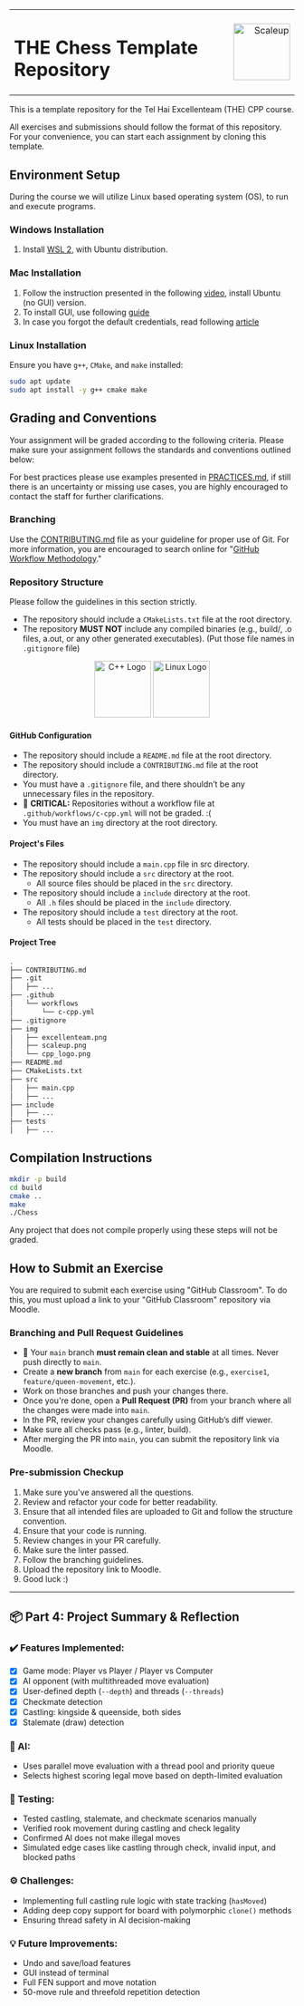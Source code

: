 <table>
<tr style="border: none">
<td style="border: none">

# THE Chess Template Repository

</td>
<td align="right" style="border: none">
<img src="./img/scaleup.png" alt="Scaleup" height="100">
</td>
</tr>
</table>

This is a template repository for the Tel Hai Excellenteam (THE) CPP course.

All exercises and submissions should follow the format of this repository. For your convenience, you can start each assignment by cloning this template.

## Environment Setup
During the course we will utilize Linux based operating system (OS), to run and execute programs.

### Windows Installation
1. Install [WSL 2](https://learn.microsoft.com/en-us/windows/wsl/install), with Ubuntu distribution.

### Mac Installation
1. Follow the instruction presented in the following [video](https://www.youtube.com/watch?v=LjL_N0OZxvY), install Ubuntu (no GUI) version.
2. To install GUI, use following [guide](https://askubuntu.com/questions/53822/how-do-you-run-ubuntu-server-with-a-gui)
3. In case you forgot the default credentials, read following [article](https://www.debugpoint.com/virtualbox-id-password/)

### Linux Installation
Ensure you have `g++`, `CMake`, and `make` installed:

```sh
sudo apt update
sudo apt install -y g++ cmake make
```

## Grading and Conventions
Your assignment will be graded according to the following criteria. Please make sure your assignment follows the standards and conventions outlined below:

For best practices please use examples presented in [PRACTICES.md](PRACTICES.md), if still there is an uncertainty or missing use cases, you are highly encouraged to contact the staff for further clarifications.

### Branching
Use the [CONTRIBUTING.md](CONTRIBUTING.md) file as your guideline for proper use of Git. For more information, you are encouraged to search online for "[GitHub Workflow Methodology](https://www.youtube.com/watch?v=U_IFGpJDbeU&ab_channel=DevOpsToolkit)."

### Repository Structure
Please follow the guidelines in this section strictly.

- The repository should include a `CMakeLists.txt` file at the root directory.
- The repository **MUST NOT** include any compiled binaries (e.g., build/, .o files, a.out, or any other generated executables). (Put those file names in `.gitignore` file)

<p align="center">
  <img src="./img/cpp-logo.png" alt="C++ Logo" width="100" height="100">
  <img src="./img/linux-logo.jpg" alt="Linux Logo" width="100" height="100">
</p>

#### GitHub Configuration
* The repository should include a `README.md` file at the root directory.
* The repository should include a `CONTRIBUTING.md` file at the root directory.
* You must have a `.gitignore` file, and there shouldn’t be any unnecessary files in the repository.
* 🚨 **CRITICAL:** Repositories without a workflow file at `.github/workflows/c-cpp.yml` will not be graded. :(
* You must have an `img` directory at the root directory.

#### Project's Files
- The repository should include a `main.cpp` file in src directory.
- The repository should include a `src` directory at the root.
  - All source files should be placed in the `src` directory.
- The repository should include a `include` directory at the root.
  - All `.h` files should be placed in the `include` directory.
- The repository should include a `test` directory at the root.
  - All tests should be placed in the `test` directory.

#### Project Tree

```bash
.
├── CONTRIBUTING.md
├── .git
│   ├── ...
├── .github
│   └── workflows
│       └── c-cpp.yml
├── .gitignore
├── img
│   ├── excellenteam.png
│   ├── scaleup.png
│   └── cpp_logo.png
├── README.md
├── CMakeLists.txt
├── src
│   ├── main.cpp
│   ├── ...
├── include
│   ├── ...
├── tests
│   ├── ...
```

## Compilation Instructions

```bash
mkdir -p build
cd build
cmake ..
make
./Chess
```

Any project that does not compile properly using these steps will not be graded.

## How to Submit an Exercise
You are required to submit each exercise using "GitHub Classroom". To do this, you must upload a link to your "GitHub Classroom" repository via Moodle.

### Branching and Pull Request Guidelines

- 🚨 Your `main` branch **must remain clean and stable** at all times. Never push directly to `main`.  
- Create a **new branch** from `main` for each exercise (e.g., `exercise1`, `feature/queen-movement`, etc.).  
- Work on those branches and push your changes there.  
- Once you're done, open a **Pull Request (PR)** from your branch where all the changes were made into `main`.  
- In the PR, review your changes carefully using GitHub’s diff viewer.  
- Make sure all checks pass (e.g., linter, build).  
- After merging the PR into `main`, you can submit the repository link via Moodle.

### Pre-submission Checkup
1. Make sure you've answered all the questions.  
2. Review and refactor your code for better readability.  
3. Ensure that all intended files are uploaded to Git and follow the structure convention.  
4. Ensure that your code is running.  
5. Review changes in your PR carefully.  
6. Make sure the linter passed.  
7. Follow the branching guidelines.  
8. Upload the repository link to Moodle.  
9. Good luck :)

---

## 📦 Part 4: Project Summary & Reflection

### ✔️ Features Implemented:
- [x] Game mode: Player vs Player / Player vs Computer
- [x] AI opponent (with multithreaded move evaluation)
- [x] User-defined depth (`--depth`) and threads (`--threads`)
- [x] Checkmate detection
- [x] Castling: kingside & queenside, both sides
- [x] Stalemate (draw) detection

### 🧠 AI:
- Uses parallel move evaluation with a thread pool and priority queue
- Selects highest scoring legal move based on depth-limited evaluation

### 🧪 Testing:
- Tested castling, stalemate, and checkmate scenarios manually
- Verified rook movement during castling and check legality
- Confirmed AI does not make illegal moves
- Simulated edge cases like castling through check, invalid input, and blocked paths

### ⚙️ Challenges:
- Implementing full castling rule logic with state tracking (`hasMoved`)
- Adding deep copy support for board with polymorphic `clone()` methods
- Ensuring thread safety in AI decision-making

### 💡 Future Improvements:
- Undo and save/load features
- GUI instead of terminal
- Full FEN support and move notation
- 50-move rule and threefold repetition detection
